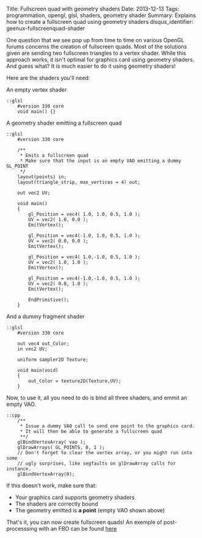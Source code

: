 Title: Fullscreen quad with geometry shaders 
Date: 2013-12-13 
Tags: programmation, opengl, glsl, shaders, geometry shader
Summary: Explains how to create a fullscreen quad using geometry shaders 
disqus_identifier: geenux-fullscreenquad-shader

One question that we see pop up from time to time on various OpenGL forums
concerns the creation of fullscreen quads. Most of the solutions given are
sending two fullscreen triangles to a vertex shader. While this approach works,
it isn't optimal for graphics card using geometry shaders. 
And guess what? It is much easier to do it using geometry shaders!

Here are the shaders you'll need:

An empty vertex shader

    ::glsl
        #version 330 core
        void main() {}

A geometry shader emitting a fullscreen quad

    ::glsl
        #version 330 core

        /**
         * Emits a fullscreen quad
         * Make sure that the input is an empty VAO emitting a dummy GL_POINT
         */
        layout(points) in;
        layout(triangle_strip, max_vertices = 4) out;

        out vec2 UV;

        void main()
        {
            gl_Position = vec4( 1.0, 1.0, 0.5, 1.0 );
            UV = vec2( 1.0, 0.0 );
            EmitVertex();

            gl_Position = vec4(-1.0, 1.0, 0.5, 1.0 );
            UV = vec2( 0.0, 0.0 );
            EmitVertex();

            gl_Position = vec4( 1.0,-1.0, 0.5, 1.0 );
            UV = vec2( 1.0, 1.0 );
            EmitVertex();

            gl_Position = vec4(-1.0,-1.0, 0.5, 1.0 );
            UV = vec2( 0.0, 1.0 );
            EmitVertex();

            EndPrimitive();
        }

And a dummy fragment shader

    ::glsl
        #version 330 core

        out vec4 out_Color;
        in vec2 UV;

        uniform sampler2D Texture; 

        void main(void)
        {
            out_Color = texture2D(Texture,UV);
        }

Now, to use it, all you need to do is bind all three shaders, and emmit an
empty VAO.

    ::cpp
        /**
         * Issue a dummy VAO call to send one point to the graphics card.
         * It will then be able to generate a fullscreen quad
         **/
        glBindVertexArray( vao );
        glDrawArrays( GL_POINTS, 0, 1 );
        // Don't forget to clear the vertex array, or you might run into some
        // ugly surprises, like segfaults on glDrawArray calls for instance.
        glBindVertexArray(0); 

If this doesn't work, make sure that:

* Your graphics card supports geometry shaders
* The shaders are correctly bound
* The geometry emitted is **a point** (empty VAO shown above)


That's it, you can now create fullscreen quads!
An exemple of post-processsing with an FBO can be found
[here]({filename}/Programmation/OpenGL/FBO_Workflow.md)
